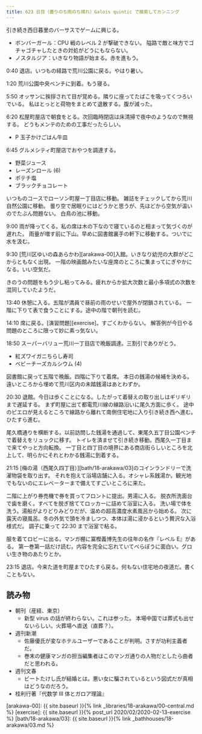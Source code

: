 ```yaml
---
title: 623 日目（曇りのち雨のち晴れ）Galois quintic で検索してカンニング
---
```


引き続き西日暮里のバーサスでゲームに興じる。

* ボンバーガール：CPU 戦のレベル 2 が撃破できない。
  隘路で敵と味方でゴチャゴチャしたときの対処がどうにもならない。
* ノスタルジア：いきなり物語が始まる。赤を進もう。

0:40 退店。いつもの経路で荒川公園に戻る。やはり暑い。

1:20 荒川公園中央ベンチに到着。もう寝る。

5:50 オッサンに挨拶されて目が覚める。隣りに座ってたばこを吸ってくつろいでいる。
私はとっとと荷物をまとめて退散する。腹が減った。

6:20 松屋町屋店で朝食をとる。次回臨時閉店は床清掃で夜中のようなので無視する。
どうもメンテのための工事だったらしい。

* P 玉子かけごはん牛皿

6:45 グルメシティ町屋店でおやつを調達する。

* 野菜ジュース
* レーズンロール (6)
* ポテチ塩
* ブラックチョコレート

いつものコースでローソン町屋一丁目店に移動。
雑誌をチェックしてから荒川自然公園に移動。
曇り空で居眠りにはどうかと思うが、先ほどから空気が温いのでたぶん問題ない。
白鳥の池に移動。

9:00 雨が降ってくる。私の席は木の下なので寝ているのと相まって気づくのが遅れた。
雨量が増す前に下山。早めに図書館裏手の軒下に移動する。ついでに水を汲む。

9:30 [荒川区ゆいの森あらかわ][arakawa-00]入館。いきなり幼児の大群がどこからともなく出現。
一階の映画館みたいな座席のところに集まってにぎやかになる。いい空気だ。

きのうの問題をもう少し粘ってみる。疲れからか拡大次数と最小多項式の次数を混同していたようだ。

13:40 休憩に入る。五階が満員で昼前の雨のせいで屋外が閉鎖されている。
一階に下りて表で食うことにする。途中の階で朝刊を読む。

14:10 席に戻る。[演習問題][exercise]。すごくわからない。
解答例が今日やる問題のところに限って妙に素っ気ない。

18:50 スーパーバリュー荒川一丁目店で晩飯調達。三割引でありがとう。

* 紅ズワイガニちらし寿司
* ベビーチーズカルシウム (4)

図書館に戻って五階で晩飯。四階に下りて着席。
本日の銭湯の候補を決める。遠いところから埋めて荒川区内の未踏銭湯はあとわずか。

20:30 退館。今日は歩くことになる。したがって着替えの取り出しはギリギリまで遅延する。
まず町屋に出て都電荒川線の線路沿いに尾久方面に歩く。
途中のピエロが見えるところで線路から離れて南側住宅地に入り引き続き西へ進む。ひたすら進む。

尾久橋通りを横断する。以前訪問した銭湯を通過して、東尾久五丁目公園ベンチで着替えをリュックに移す。
トイレを済ませて引き続き移動。西尾久一丁目まで来てやっと方向転換。
一丁目と四丁目の境界にある商店街らしいところを北上して、明らかにそれとわかる銭湯に到着する。

21:15 [梅の湯（西尾久四丁目）][bath/18-arakawa/03]のコインランドリーで洗濯物袋を取り出す。
それを抱えて浴場店舗に入る。オシャレ系銭湯か。観光地でもないのにエレベーターまで備えてすごいところに来た。

二階に上がり券売機で券を買ってフロントに提出。男湯に入る。
脱衣所洗面台で歯を磨く。すべてを脱ぎ捨ててロッカーに詰めて浴室に入る。
洗い場で体を洗う。湯船がよりどりみどりだが、温めの超高濃度水素風呂から始める。
次に露天の寝風呂。冬の外気で頭を冷ましつつ、本体は湯に浸かるという贅沢な入浴様式だ。
調子に乗って 22:30 まで浴室で粘る。

服を着てロビーに出る。マンガ棚に冨樫義博先生の往年の名作『レベル E』がある。
第一巻第一話だけ読む。内容を完全に忘れていてべらぼうに面白い。グロい生き物のあたりとか。

23:15 退店。今来た道を町屋までひたすら戻る。何もない住宅地の夜道だ。書くこともない。

## 読み物

* 朝刊（産経、東京）
  * 新型 virus の話が終わらない。これは参った。
    本場中国では葬式も出せないらしい。火葬場へ直送（直葬？）。
* 週刊新潮
  * 佐藤優氏が変なホテルユーザーであることが判明。さすが功利主義者だ。
  * 巻末の健康マンガの担当編集者はこのマンガ通りの人物だとしたら曲者だと思われる。
* 週刊文春
  * ビートたけし氏が結婚とは。悪い女に騙されているという図式だが真相はどうなのだろう。
* 桂利行著『代数学 III 体とガロア理論』

[arakawa-00]: {{ site.baseurl }}{% link _libraries/18-arakawa/00-central.md %}
[exercise]: {{ site.baseurl }}{% post_url 2020/02/2020-02-13-exercise %}
[bath/18-arakawa/03]: {{ site.baseurl }}{% link _bathhouses/18-arakawa/03.md %}
